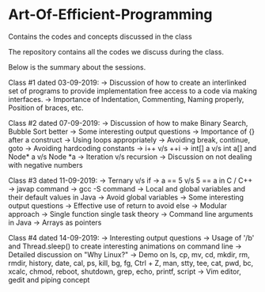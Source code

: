 # Art-Of-Efficient-Programming
Contains the codes and concepts discussed in the class

The repository contains all the codes we discuss during the class.

Below is the summary about the sessions.

Class #1 dated 03-09-2019:
-> Discussion of how to create an interlinked set of programs to provide implementation free access to a code via making interfaces.
-> Importance of Indentation, Commenting, Naming properly, Position of braces, etc.

Class #2 dated 07-09-2019:
-> Discussion of how to make Binary Search, Bubble Sort better
-> Some interesting output questions
-> Importance of {} after a construct
-> Using loops appropriately
-> Avoiding break, continue, goto
-> Avoiding hardcoding constants
-> i++ v/s ++i
-> int[] a v/s int a[] and Node* a v/s Node *a
-> Iteration v/s recursion
-> Discussion on not dealing with negative numbers

Class #3 dated 11-09-2019:
-> Ternary v/s if
-> a == 5 v/s 5 == a in C / C++
-> javap command -> gcc -S command
-> Local and global variables and their default values in Java
-> Avoid global variables
-> Some interesting output questions
-> Effective use of return to avoid else
-> Modular approach
-> Single function single task theory
-> Command line arguments in Java
-> Arrays as pointers

Class #4 dated 14-09-2019:
-> Interesting output questions
-> Usage of '/b' and Thread.sleep() to create interesting animations on command line
-> Detailed discussion on "Why Linux?"
-> Demo on ls, cp, mv, cd, mkdir, rm, rmdir, history, date, cal, ps, kill, bg, fg, Ctrl + Z, man, stty, tee, cat, pwd, bc, xcalc, chmod, reboot, shutdown, grep, echo, printf, script
-> Vim editor, gedit and piping concept
